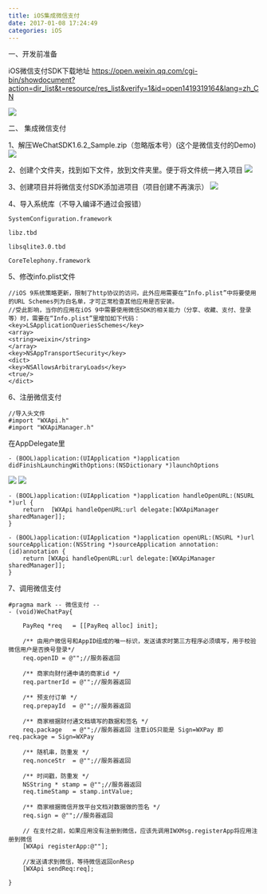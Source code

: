 ```yaml
---
title: iOS集成微信支付
date: 2017-01-08 17:24:49
categories: iOS
---
```

一、开发前准备

iOS微信支付SDK下载地址
https://open.weixin.qq.com/cgi-bin/showdocument?action=dir_list&t=resource/res_list&verify=1&id=open1419319164&lang=zh_CN

![](https://img.wangquanwei.com/wx1.png)<!--more-->

二、 集成微信支付

1、解压WeChatSDK1.6.2_Sample.zip（忽略版本号）(这个是微信支付的Demo)
![](https://img.wangquanwei.com/wx2.png)

2、创建个文件夹，找到如下文件，放到文件夹里。便于将文件统一拷入项目
![](https://img.wangquanwei.com/wx3.png)

3、创建项目并将微信支付SDK添加进项目（项目创建不再演示）
![](https://img.wangquanwei.com/wx4.png)

4、导入系统库（不导入编译不通过会报错）
``` objc 
SystemConfiguration.framework

libz.tbd 

libsqlite3.0.tbd

CoreTelephony.framework
```

5、修改info.plist文件
``` objc 
//iOS 9系统策略更新，限制了http协议的访问，此外应用需要在“Info.plist”中将要使用的URL Schemes列为白名单，才可正常检查其他应用是否安装。
//受此影响，当你的应用在iOS 9中需要使用微信SDK的相关能力（分享、收藏、支付、登录等）时，需要在“Info.plist”里增加如下代码：
<key>LSApplicationQueriesSchemes</key>
<array>
<string>weixin</string>
</array>
<key>NSAppTransportSecurity</key>
<dict>
<key>NSAllowsArbitraryLoads</key>
<true/>
</dict>
```

6、注册微信支付
``` objc 
//导入头文件
#import "WXApi.h"
#import "WXApiManager.h"
```
在AppDelegate里
``` objc 
- (BOOL)application:(UIApplication *)application didFinishLaunchingWithOptions:(NSDictionary *)launchOptions
```
![](https://img.wangquanwei.com/wx5.png)
![](https://img.wangquanwei.com/wx6.png)

``` objc
- (BOOL)application:(UIApplication *)application handleOpenURL:(NSURL *)url {
    return  [WXApi handleOpenURL:url delegate:[WXApiManager sharedManager]];
}

- (BOOL)application:(UIApplication *)application openURL:(NSURL *)url sourceApplication:(NSString *)sourceApplication annotation:(id)annotation {
    return [WXApi handleOpenURL:url delegate:[WXApiManager sharedManager]];
}
```

7、调用微信支付
``` objc
#pragma mark -- 微信支付 --
- (void)WeChatPay{

    PayReq *req   = [[PayReq alloc] init];

    /** 由用户微信号和AppID组成的唯一标识，发送请求时第三方程序必须填写，用于校验微信用户是否换号登录*/
    req.openID = @"";//服务器返回

    /** 商家向财付通申请的商家id */
    req.partnerId = @"";//服务器返回

    /** 预支付订单 */
    req.prepayId  = @"";//服务器返回

    /** 商家根据财付通文档填写的数据和签名 */
    req.package   = @"";//服务器返回 注意iOS只能是 Sign=WXPay 即req.package = Sign=WXPay

    /** 随机串，防重发 */
    req.nonceStr  = @"";//服务器返回

    /** 时间戳，防重发 */
    NSString * stamp = @"";//服务器返回
    req.timeStamp = stamp.intValue;

    /** 商家根据微信开放平台文档对数据做的签名 */
    req.sign = @"";//服务器返回

    // 在支付之前，如果应用没有注册到微信，应该先调用IWXMsg.registerApp将应用注册到微信
    [WXApi registerApp:@""];

    //发送请求到微信，等待微信返回onResp
    [WXApi sendReq:req];

}
```
